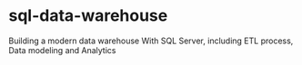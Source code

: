 # sql-data-warehouse
Building a modern data warehouse With SQL Server, including ETL process, Data modeling and Analytics
